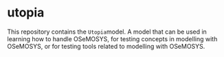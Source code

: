 # utopia
This repository contains the `Utopia`model. A model that can be used in learning how to handle OSeMOSYS, for testing concepts in modelling with OSeMOSYS, or for testing tools related to modelling with OSeMOSYS.
